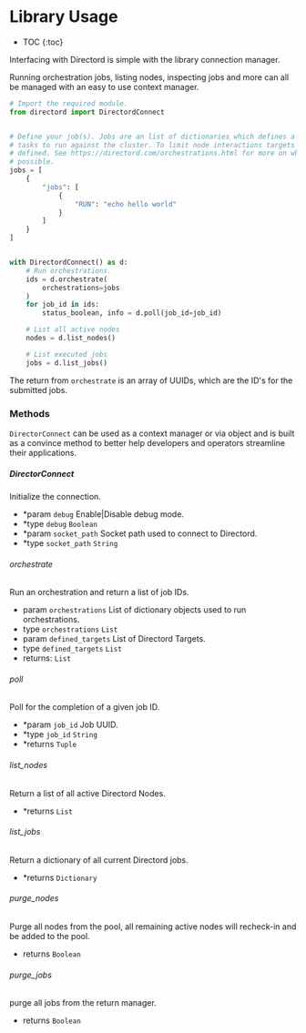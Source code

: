 
# Library Usage

* TOC
{:toc}

Interfacing with Directord is simple with the library connection manager.

Running orchestration jobs, listing nodes, inspecting jobs and more can all be
managed with an easy to use context manager.

``` python
# Import the required module.
from directord import DirectordConnect


# Define your job(s). Jobs are an list of dictionaries which defines a set of
# tasks to run against the cluster. To limit node interactions targets can be
# defined. See https://directord.com/orchestrations.html for more on what's
# possible.
jobs = [
    {
        "jobs": [
            {
                "RUN": "echo hello world"
            }
        ]
    }
]


with DirectordConnect() as d:
    # Run orchestrations.
    ids = d.orchestrate(
        orchestrations=jobs
    )
    for job_id in ids:
        status_boolean, info = d.poll(job_id=job_id)

    # List all active nodes
    nodes = d.list_nodes()

    # List executed jobs
    jobs = d.list_jobs()
```

The return from `orchestrate` is an array of UUIDs, which are the ID's for the
submitted jobs.

### Methods

`DirectorConnect` can be used as a context manager or via object and is built as
a convince method to better help developers and operators streamline their
applications.

##### DirectorConnect

Initialize the connection.

* *param `debug` Enable|Disable debug mode.
* *type `debug` `Boolean`
* *param `socket_path` Socket path used to connect to Directord.
* *type `socket_path` `String`

###### orchestrate

Run an orchestration and return a list of job IDs.

* param `orchestrations` List of dictionary objects used to run orchestrations.
* type `orchestrations` `List`
* param `defined_targets` List of Directord Targets.
* type `defined_targets` `List`
* returns: `List`

###### poll

Poll for the completion of a given job ID.

* *param `job_id` Job UUID.
* *type `job_id` `String`
* *returns `Tuple`

###### list_nodes

Return a list of all active Directord Nodes.

* *returns `List`

###### list_jobs

Return a dictionary of all current Directord jobs.

* *returns `Dictionary`

###### purge_nodes

Purge all nodes from the pool, all remaining active nodes will
recheck-in and be added to the pool.

* returns `Boolean`

###### purge_jobs

purge all jobs from the return manager.

* returns `Boolean`
